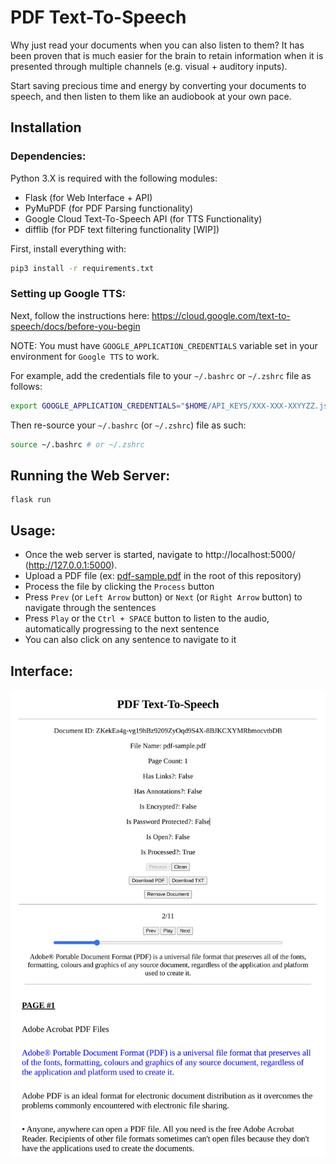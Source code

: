# PDF Text-To-Speech

Why just read your documents when you can also listen to them? It has been proven that is much easier for the brain to
retain information when it is presented through multiple channels (e.g. visual + auditory inputs).

Start saving precious time and energy by converting your documents to speech, and then listen to them like an audiobook
at your own pace.

## Installation
### Dependencies:

Python 3.X is required with the following modules:
- Flask (for Web Interface + API)
- PyMuPDF (for PDF Parsing functionality)
- Google Cloud Text-To-Speech API (for TTS Functionality)
- difflib (for PDF text filtering functionality [WIP])

First, install everything with:
```bash
pip3 install -r requirements.txt
```

### Setting up Google TTS:

Next, follow the instructions here: https://cloud.google.com/text-to-speech/docs/before-you-begin

NOTE: You must have `GOOGLE_APPLICATION_CREDENTIALS` variable set in your environment for `Google TTS` to work.

For example, add the credentials file to your `~/.bashrc` or `~/.zshrc` file as follows:

```bash
export GOOGLE_APPLICATION_CREDENTIALS="$HOME/API_KEYS/XXX-XXX-XXYYZZ.json"
```

Then re-source your `~/.bashrc` (or `~/.zshrc`) file as such:

```bash
source ~/.bashrc # or ~/.zshrc
```

## Running the Web Server:

```
flask run
```

## Usage:

- Once the web server is started, navigate to http://localhost:5000/ (http://127.0.0.1:5000).
- Upload a PDF file (ex: [pdf-sample.pdf](./pdf-sample.pdf) in the root of this repository)
- Process the file by clicking the `Process` button
- Press `Prev` (or `Left Arrow` button) or `Next` (or `Right Arrow` button) to navigate through the sentences
- Press `Play` or the `Ctrl + SPACE` button to listen to the audio, automatically progressing to the next sentence
- You can also click on any sentence to navigate to it

## Interface:

![img.png](img.png)
